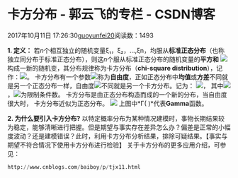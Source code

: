 
# 卡方分布 - 郭云飞的专栏 - CSDN博客


2017年10月11日 17:26:30[guoyunfei20](https://me.csdn.net/guoyunfei20)阅读数：1493


**1. 定义：**
若*n*个相互独立的随机变量ξ₁，ξ₂，...,ξn，均服从**标准正态分布**（也称独立同分布于标准正态分布），则这*n*个服从标准正态分布的随机变量的**平方和**
![](https://gss2.bdstatic.com/-fo3dSag_xI4khGkpoWK1HF6hhy/baike/s%3D73/sign=a7ee3612b4fd5266a32b3e17aa184e9d/3c6d55fbb2fb43164b07408322a4462309f7d32a.jpg)
构成一新的随机变，其分布规律称为卡方分布（**chi-square distribution**），记作：![](https://gss3.bdstatic.com/7Po3dSag_xI4khGkpoWK1HF6hhy/baike/s%3D20/sign=6547b0c06963f624185d3e038644e34c/9358d109b3de9c824600c2766e81800a18d843e5.jpg)。
卡方分布有一个参数![](https://gss2.bdstatic.com/9fo3dSag_xI4khGkpoWK1HF6hhy/baike/s%3D9/sign=684625f30324ab18e416ed06351275/b3fb43166d224f4a1a84b3c603f790529922d1c2.jpg)称为**自由度**，正如正态分布中**均值**或**方差**不同就是另一个正态分布一样，自由度![](https://gss2.bdstatic.com/9fo3dSag_xI4khGkpoWK1HF6hhy/baike/s%3D9/sign=684625f30324ab18e416ed06351275/b3fb43166d224f4a1a84b3c603f790529922d1c2.jpg)不同就是另一个卡方分布。记为：
![](https://gss2.bdstatic.com/-fo3dSag_xI4khGkpoWK1HF6hhy/baike/s%3D69/sign=18ef9f86fc246b607f0eb17de9f8e280/0823dd54564e925877ef473b9682d158cdbf4e08.jpg)，
其中![](https://gss2.bdstatic.com/9fo3dSag_xI4khGkpoWK1HF6hhy/baike/s%3D62/sign=afdaa21eb8fb43161e1f797822a493ce/ae51f3deb48f8c54065907fa30292df5e1fe7f59.jpg)，![](https://gss0.bdstatic.com/-4o3dSag_xI4khGkpoWK1HF6hhy/baike/s%3D14/sign=d9ecaeab9858d109c0e3adb6d35805cc/b8014a90f603738dadcfc1f7b91bb051f919ec5a.jpg)为限制条件数。
卡方分布是由正态分布构造而成的一个新的分布，当自由度很大时， 卡方分布近似为正态分布。
![](https://img-blog.csdn.net/20171011174321577?watermark/2/text/aHR0cDovL2Jsb2cuY3Nkbi5uZXQvZ3VveXVuZmVpMjA=/font/5a6L5L2T/fontsize/400/fill/I0JBQkFCMA==/dissolve/70/gravity/Center)
上图中*Γ( )*代表**Gamma**函数。

**2. 为什么要引入卡方分布?**
以特定概率分布为某种情况建模时，事物长期结果较为稳定，能够清晰进行把握。但是期望与事实存在差异怎么办？偏差是正常的小幅度波动？还是建模错误？此时，利用卡方分布分析结果，排除可疑结果。【事实与期望不符合情况下使用卡方分布进行检验】
关于卡方分布的更多应用介绍，可参见：

```python
http://www.cnblogs.com/baiboy/p/tjx11.html
```














